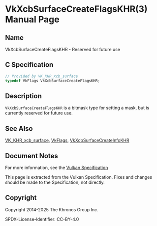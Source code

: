 # VkXcbSurfaceCreateFlagsKHR(3) Manual Page

## Name

VkXcbSurfaceCreateFlagsKHR - Reserved for future use



## [](#_c_specification)C Specification

```c++
// Provided by VK_KHR_xcb_surface
typedef VkFlags VkXcbSurfaceCreateFlagsKHR;
```

## [](#_description)Description

`VkXcbSurfaceCreateFlagsKHR` is a bitmask type for setting a mask, but is currently reserved for future use.

## [](#_see_also)See Also

[VK\_KHR\_xcb\_surface](https://registry.khronos.org/vulkan/specs/latest/man/html/VK_KHR_xcb_surface.html), [VkFlags](https://registry.khronos.org/vulkan/specs/latest/man/html/VkFlags.html), [VkXcbSurfaceCreateInfoKHR](https://registry.khronos.org/vulkan/specs/latest/man/html/VkXcbSurfaceCreateInfoKHR.html)

## [](#_document_notes)Document Notes

For more information, see the [Vulkan Specification](https://registry.khronos.org/vulkan/specs/latest/html/vkspec.html#VkXcbSurfaceCreateFlagsKHR)

This page is extracted from the Vulkan Specification. Fixes and changes should be made to the Specification, not directly.

## [](#_copyright)Copyright

Copyright 2014-2025 The Khronos Group Inc.

SPDX-License-Identifier: CC-BY-4.0